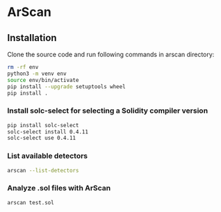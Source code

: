 # ArScan

## Installation

Clone the source code and run following commands in arscan directory:

```bash
rm -rf env
python3 -m venv env
source env/bin/activate
pip install --upgrade setuptools wheel
pip install .
```

### Install solc-select for selecting a Solidity compiler version

```bash
pip install solc-select
solc-select install 0.4.11
solc-select use 0.4.11
```

### List available detectors

```bash
arscan --list-detectors
```

### Analyze .sol files with ArScan

```bash
arscan test.sol
```